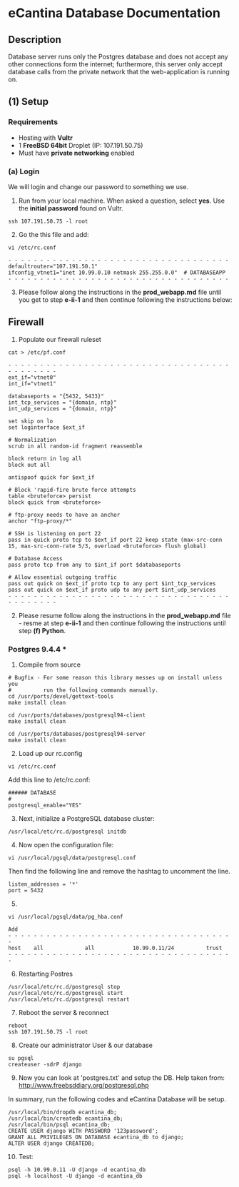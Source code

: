 # eCantina Database Documentation
## Description
Database server runs only the Postgres database and does not accept any other connections form the internet; furthermore, this server only accept database calls from the private network that the web-application is running on.


## (1) Setup
### Requirements
* Hosting with **Vultr**
* 1 **FreeBSD 64bit** Droplet (IP: 107.191.50.75)
* Must have **private networking** enabled


### (a) Login 
We will login and change our password to something we use.

1. Run from your local machine. When asked a question, select **yes**. Use the **initial password** found on Vultr.
```
ssh 107.191.50.75 -l root
```


2. Go the this file and add:
  ```
  vi /etc/rc.conf

  - - - - - - - - - - - - - - - - - - - - - - - - - - - - - - - - - - -
  defaultrouter="107.191.50.1"
  ifconfig_vtnet1="inet 10.99.0.10 netmask 255.255.0.0"  # DATABASEAPP
  - - - - - - - - - - - - - - - - - - - - - - - - - - - - - - - - - - -
  ```


3. Please follow along the instructions in the **prod_webapp.md** file until you get to step **e-ii-1** and then continue following the instructions below:


## Firewall
1. Populate our firewall ruleset
  ```
  cat > /etc/pf.conf
  
  - - - - - - - - - - - - - - - - - - - - - - - - - - - - - - - - - - - - - - - - - - - 
  ext_if="vtnet0"
  int_if="vtnet1"

  databaseports = "{5432, 5433}"
  int_tcp_services = "{domain, ntp}"
  int_udp_services = "{domain, ntp}"

  set skip on lo
  set loginterface $ext_if

  # Normalization
  scrub in all random-id fragment reassemble

  block return in log all
  block out all

  antispoof quick for $ext_if

  # Block 'rapid-fire brute force attempts
  table <bruteforce> persist
  block quick from <bruteforce>

  # ftp-proxy needs to have an anchor
  anchor "ftp-proxy/*"

  # SSH is listening on port 22
  pass in quick proto tcp to $ext_if port 22 keep state (max-src-conn 15, max-src-conn-rate 5/3, overload <bruteforce> flush global)

  # Database Access
  pass proto tcp from any to $int_if port $databaseports

  # Allow essential outgoing traffic
  pass out quick on $ext_if proto tcp to any port $int_tcp_services
  pass out quick on $ext_if proto udp to any port $int_udp_services
  - - - - - - - - - - - - - - - - - - - - - - - - - - - - - - - - - - - - - - - - - - - 
  ```


2. Please resume follow along the instructions in the **prod_webapp.md** file - resme at step **e-ii-1** and then continue following the instructions until step **(f) Python**.



### Postgres 9.4.4   *
1. Compile from source
  ```
  # Bugfix - For some reason this library messes up on install unless you 
  #          run the following commands manually.
  cd /usr/ports/devel/gettext-tools
  make install clean

  cd /usr/ports/databases/postgresql94-client
  make install clean

  cd /usr/ports/databases/postgresql94-server
  make install clean
  ```

2. Load up our rc.config
  ```
  vi /etc/rc.conf
  ```

  Add this line to /etc/rc.conf:
  ```
  ###### DATABASE
  #
  postgresql_enable="YES"
  ```

3. Next, initialize a PostgreSQL database cluster:
  ```
  /usr/local/etc/rc.d/postgresql initdb
  ```

4. Now open the configuration file:
  ```
  vi /usr/local/pgsql/data/postgresql.conf
  ```

Then find the following line and remove the hashtag to uncomment the line.
  ```
  listen_addresses = '*'
  port = 5432
  ```

5. 
  ```
  vi /usr/local/pgsql/data/pg_hba.conf

  Add
  - - - - - - - - - - - - - - - - - - - - - - - - - - - - - - - - - - - - 
  host    all             all            10.99.0.11/24          trust
  - - - - - - - - - - - - - - - - - - - - - - - - - - - - - - - - - - - - 
  ```

6. Restarting Postres
  ```
  /usr/local/etc/rc.d/postgresql stop
  /usr/local/etc/rc.d/postgresql start
  /usr/local/etc/rc.d/postgresql restart
  ```

7. Reboot the server & reconnect
  ```
  reboot
  ssh 107.191.50.75 -l root
  ```

8. Create our administrator User & our database
  ```
  su pgsql
  createuser -sdrP django
  ```

9. Now you can look at 'postgres.txt' and setup the DB. Help taken from:
http://www.freebsddiary.org/postgresql.php

In summary, run the following codes and eCantina Database will be setup.
  ```
  /usr/local/bin/dropdb ecantina_db;
  /usr/local/bin/createdb ecantina_db;
  /usr/local/bin/psql ecantina_db;
  CREATE USER django WITH PASSWORD '123password';
  GRANT ALL PRIVILEGES ON DATABASE ecantina_db to django;
  ALTER USER django CREATEDB;
  ```

10. Test:
  ```
  psql -h 10.99.0.11 -U django -d ecantina_db
  psql -h localhost -U django -d ecantina_db
  ```